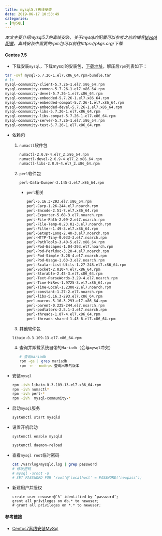 ```yaml
---
title: mysql5.7离线安装
date: 2019-06-17 10:53:49
categories: 
- [MySQL]
---
```


*本文主要介绍mysql5.7的离线安装，关于mysql的配置可以参考之前的博客[Mysql配置](<https://www.flyflyfish.com/2018/01/13/mysql/>)，离线安装中需要的rpm包可以前往https://pkgs.org/下载*

####  Centos 7.5

- 下载安装`mysql`，下载mysql的安装包，[下载地址](<http://dev.mysql.com/get/Downloads/MySQL-5.7/mysql-5.7.18-1.el7.x86_64.rpm-bundle.tar>)，解压后`rpm`列表如下：

```bash
tar -xvf mysql-5.7.26-1.el7.x86_64.rpm-bundle.tar
# ls
mysql-community-client-5.7.26-1.el7.x86_64.rpm
mysql-community-common-5.7.26-1.el7.x86_64.rpm
mysql-community-devel-5.7.26-1.el7.x86_64.rpm
mysql-community-embedded-5.7.26-1.el7.x86_64.rpm
mysql-community-embedded-compat-5.7.26-1.el7.x86_64.rpm
mysql-community-embedded-devel-5.7.26-1.el7.x86_64.rpm
mysql-community-libs-5.7.26-1.el7.x86_64.rpm
mysql-community-libs-compat-5.7.26-1.el7.x86_64.rpm
mysql-community-server-5.7.26-1.el7.x86_64.rpm
mysql-community-test-5.7.26-1.el7.x86_64.rpm
```

- 依赖包

  1. `numactl`软件包

     ```bash
     numactl-2.0.9-4.el7_2.x86_64.rpm
     numactl-devel-2.0.9-4.el7_2.x86_64.rpm
     numactl-libs-2.0.9-4.el7_2.x86_64.rpm
     ```

  2. `perl`软件包

     ```bash
     perl-Data-Dumper-2.145-3.el7.x86_64.rpm
     ```

     - `perl`相关

       ```bash
       perl-5.16.3-293.el7.x86_64.rpm 
       perl-Carp-1.26-244.el7.noarch.rpm
       perl-Encode-2.51-7.el7.x86_64.rpm
       perl-Exporter-5.68-3.el7.noarch.rpm
       perl-File-Path-2.09-2.el7.noarch.rpm
       perl-File-Temp-0.23.01-3.el7.noarch.rpm
       perl-Filter-1.49-3.el7.x86_64.rpm
       perl-Getopt-Long-2.40-3.el7.noarch.rpm
       perl-HTTP-Tiny-0.033-3.el7.noarch.rpm
       perl-PathTools-3.40-5.el7.x86_64.rpm
       perl-Pod-Escapes-1.04-293.el7.noarch.rpm
       perl-Pod-Perldoc-3.20-4.el7.noarch.rpm
       perl-Pod-Simple-3.28-4.el7.noarch.rpm
       perl-Pod-Usage-1.63-3.el7.noarch.rpm
       perl-Scalar-List-Utils-1.27-248.el7.x86_64.rpm
       perl-Socket-2.010-4.el7.x86_64.rpm
       perl-Storable-2.45-3.el7.x86_64.rpm
       perl-Text-ParseWords-3.29-4.el7.noarch.rpm
       perl-Time-HiRes-1.9725-3.el7.x86_64.rpm
       perl-Time-Local-1.2300-2.el7.noarch.rpm
       perl-constant-1.27-2.el7.noarch.rpm
       perl-libs-5.16.3-293.el7.x86_64.rpm
       perl-macros-5.16.3-293.el7.x86_64.rpm
       perl-parent-0.225-244.el7.noarch.rpm
       perl-podlators-2.5.1-3.el7.noarch.rpm
       perl-threads-1.87-4.el7.x86_64.rpm
       perl-threads-shared-1.43-6.el7.x86_64.rpm
       ```

  3.  其他软件包

     `libaio-0.3.109-13.el7.x86_64.rpm`

  4. 查询并卸载系统自带的`Mariadb`（会与`mysql`冲突）

     ```bash
     # 查询mariadb
     rpm -ga | grep mariadb
     rpm -e --nodeps 查询出来的版本
     ```

- 安装`mysql`

  ```bash
  rpm -ivh libaio-0.3.109-13.el7.x86_64.rpm
  rpm -ivh numactl*
  rpm -ivh perl-*
  rpm -ivh  mysql-community-*
  ```

- 启动`mysql`服务

  ```bash
  systemctl start mysqld
  ```

- 设置开机启动

  ```bash
  systemctl enable mysqld
  
  systemctl daemon-reload
  ```

- 查看`mysql root`临时密码

  ```bash
  cat /var/log/mysqld.log | grep password
  # 修改密码
  # mysql -uroot -p
  # SET PASSWORD FOR ‘root’@’localhost’ = PASSWORD(‘newpass’);
  ```

- 新建用户并授权

  ```mysql
  create user newuser@’%’ identified by ‘password’;
  grant all privileges on db.* to newuser;
  # grant all privileges on *.* to newuser;
  ```

#### 参考链接

- [Centos7离线安装MySql](https://wangzhigang.org/2018/03/12/CentOs7%E7%A6%BB%E7%BA%BF%E5%AE%89%E8%A3%85MySql/)